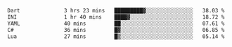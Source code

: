 <!--START_SECTION:waka-->

```txt
Dart              3 hrs 23 mins   █████████▓░░░░░░░░░░░░░░░   38.03 %
INI               1 hr 40 mins    ████▓░░░░░░░░░░░░░░░░░░░░   18.72 %
YAML              40 mins         ██░░░░░░░░░░░░░░░░░░░░░░░   07.61 %
C#                36 mins         █▓░░░░░░░░░░░░░░░░░░░░░░░   06.85 %
Lua               27 mins         █▒░░░░░░░░░░░░░░░░░░░░░░░   05.14 %
```

<!--END_SECTION:waka-->
